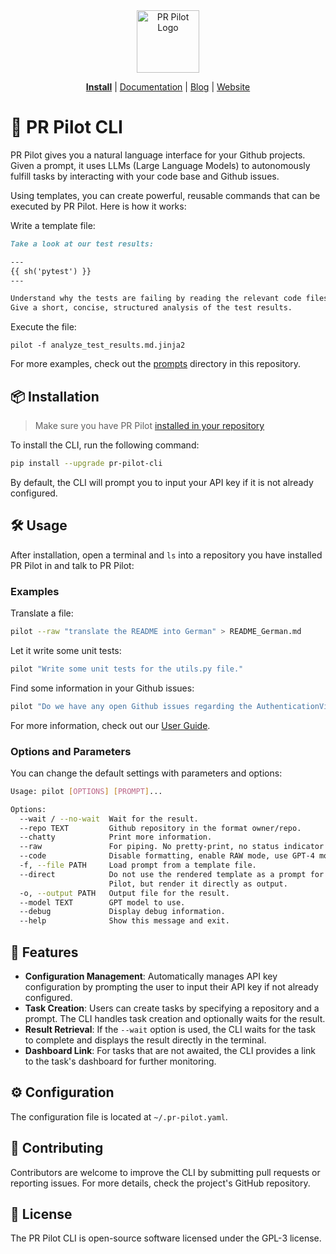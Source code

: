 <div align="center">
<img src="https://avatars.githubusercontent.com/ml/17635?s=140&v=" width="100" alt="PR Pilot Logo">
</div>

<p align="center">
  <a href="https://github.com/apps/pr-pilot-ai/installations/new"><b>Install</b></a> |
  <a href="https://docs.pr-pilot.ai">Documentation</a> | 
  <a href="https://www.pr-pilot.ai/blog">Blog</a> | 
  <a href="https://www.pr-pilot.ai">Website</a>
</p>

# 🚀 PR Pilot CLI

PR Pilot gives you a natural language interface for your Github projects.
Given a prompt, it uses LLMs (Large Language Models) to autonomously fulfill tasks by interacting with your code base
and Github issues.

Using templates, you can create powerful, reusable commands that can be executed by PR Pilot. Here is how it works:

Write a template file:

```markdown
Take a look at our test results:

---
{{ sh('pytest') }}
---

Understand why the tests are failing by reading the relevant code files. 
Give a short, concise, structured analysis of the test results.
```

Execute the file:

`pilot -f analyze_test_results.md.jinja2`

For more examples, check out the [prompts](./prompts) directory in this repository.

### 

## 📦 Installation

 > Make sure you have PR Pilot [installed in your repository](https://github.com/apps/pr-pilot-ai/installations/new)

To install the CLI, run the following command:

```bash
pip install --upgrade pr-pilot-cli
```

By default, the CLI will prompt you to input your API key if it is not already configured.

## 🛠 Usage

After installation, open a terminal and `ls` into a repository you have installed PR Pilot in and talk to PR Pilot:

### Examples

Translate a file:

```bash
pilot --raw "translate the README into German" > README_German.md
```

Let it write some unit tests:

```bash
pilot "Write some unit tests for the utils.py file."
```

Find some information in your Github issues:

```bash
pilot "Do we have any open Github issues regarding the AuthenticationView class?"
```

For more information, check out our [User Guide](https://docs.pr-pilot.ai/user_guide.html).

### Options and Parameters

You can change the default settings with parameters and options:

```bash
Usage: pilot [OPTIONS] [PROMPT]...

Options:
  --wait / --no-wait  Wait for the result.
  --repo TEXT         Github repository in the format owner/repo.
  --chatty            Print more information.
  --raw               For piping. No pretty-print, no status indicator.
  --code              Disable formatting, enable RAW mode, use GPT-4 model.
  -f, --file PATH     Load prompt from a template file.
  --direct            Do not use the rendered template as a prompt for PR
                      Pilot, but render it directly as output.
  -o, --output PATH   Output file for the result.
  --model TEXT        GPT model to use.
  --debug             Display debug information.
  --help              Show this message and exit.
```


## 🌟 Features
- **Configuration Management**: Automatically manages API key configuration by prompting the user to input their API key if not already configured.
- **Task Creation**: Users can create tasks by specifying a repository and a prompt. The CLI handles task creation and optionally waits for the result.
- **Result Retrieval**: If the `--wait` option is used, the CLI waits for the task to complete and displays the result directly in the terminal.
- **Dashboard Link**: For tasks that are not awaited, the CLI provides a link to the task's dashboard for further monitoring.


## ⚙️ Configuration
The configuration file is located at `~/.pr-pilot.yaml`.

## 🤝 Contributing
Contributors are welcome to improve the CLI by submitting pull requests or reporting issues. For more details, check the project's GitHub repository.

## 📜 License
The PR Pilot CLI is open-source software licensed under the GPL-3 license.
